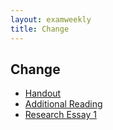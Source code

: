 ```yaml
---
layout: examweekly
title: Change
---
```



## Change

+ [Handout](Handout.pdf)
+ [Additional Reading](Rea.pdf)
+ [Research Essay 1](essay)